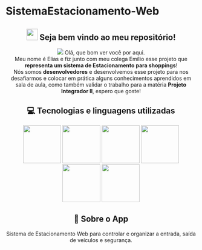 # SistemaEstacionamento-Web

<span align="center">

## <img src="https://raw.githubusercontent.com/iampavangandhi/iampavangandhi/master/gifs/Hi.gif" width="30px"> Seja bem vindo ao meu repositório! </h2>

</span>


<div align="center">
<img src="![LogoIPS4M](https://user-images.githubusercontent.com/80833558/158999163-d334219e-8f4f-48f0-ac1b-b21a4a79ba6b.png)
/>
</div>


<p align="center">
  Olá, que bom ver você por aqui. <br>Meu nome é Elias e fiz junto com meu colega Emílio esse projeto que <strong>representa um sistema de Estacionamento para shoppings</strong>! <br> Nós somos <strong>desenvolvedores</strong> e desenvolvemos esse projeto para nos desafiarmos e 
  colocar em prática alguns conhecimentos aprendidos em sala de aula, como também validar o trabalho para a matéria <strong>Projeto Integrador II</strong>, espero que goste!



## 💻 Tecnologias e linguagens utilizadas

<p align="center">
  
 <img src="https://cdn.jsdelivr.net/gh/devicons/devicon/icons/mysql/mysql-original-wordmark.svg" height="100"/>
 <img src="https://cdn.jsdelivr.net/gh/devicons/devicon/icons/nodejs/nodejs-original-wordmark.svg" height="100"/>
 <img src="https://cdn.jsdelivr.net/gh/devicons/devicon/icons/javascript/javascript-original.svg" height="100"/>
 <img src="https://img.shields.io/badge/-GitHub-181717?style=flat-square&logo=github" height="100"/>
 <img src="https://cdn.jsdelivr.net/gh/devicons/devicon/icons/html5/html5-original-wordmark.svg" height="100"/>
 <img src="https://cdn.jsdelivr.net/gh/devicons/devicon/icons/css3/css3-original-wordmark.svg" height="100"/>


  
## 📱 Sobre o App

Sistema de Estacionamento Web para controlar e organizar a entrada, saída de veículos e segurança.
